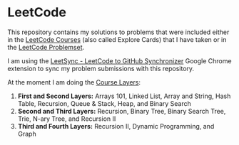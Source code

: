 # LeetCode
This repository contains my solutions to problems that were included either in the [LeetCode Courses](https://leetcode.com/explore/) (also called Explore Cards) that I have taken or in the [LeetCode Problemset](https://leetcode.com/problemset/).

I am using the [LeetSync - LeetCode to GitHub Synchronizer](https://chromewebstore.google.com/detail/ppkbejeolfcbaomanmbpjdbkfcjfhjnd) Google Chrome extension to sync my problem submissions with this repository.

At the moment I am doing the [Course Layers](https://leetcode.com/explore/learn/card/the-leetcode-beginners-guide/679/sql-syntax/4358/):
  1. **First and Second Layers:** Arrays 101, Linked List, Array and String, Hash Table, Recursion, Queue & Stack, Heap, and Binary Search
  2. **Second and Third Layers:** Recursion, Binary Tree, Binary Search Tree, Trie, N-ary Tree, and Recursion II
  3. **Third and Fourth Layers:** Recursion II, Dynamic Programming, and Graph
